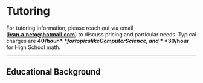 # Tutoring

For tutoring information, please reach out via email (**ivan.a.neto@hotmail.com**) to discuss pricing and particular needs. Typical charges are **$40/hour** for topics like Computer Science, and **$30/hour** for High School math.

---

## Educational Background